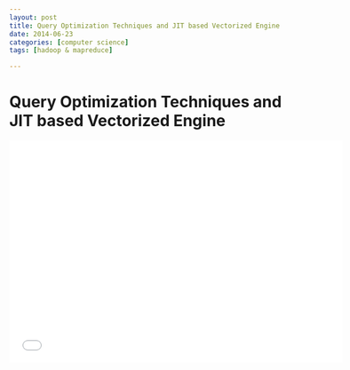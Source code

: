 ```yaml
---
layout: post
title: Query Optimization Techniques and JIT based Vectorized Engine
date: 2014-06-23
categories: [computer science]
tags: [hadoop & mapreduce]

---
```



# Query Optimization Techniques and JIT based Vectorized Engine


<iframe width="600" height="400" src="//www.youtube.com/embed/xtb57h0Mw1U" frameborder="0" allowfullscreen></iframe>